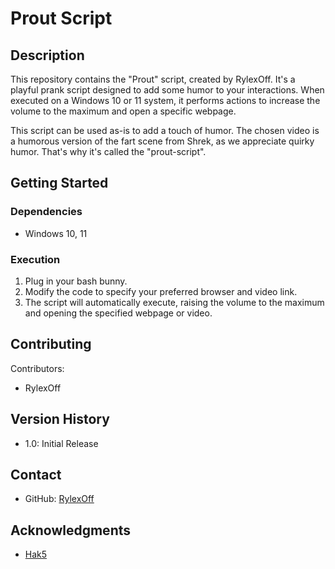 # Prout Script

## Description

This repository contains the "Prout" script, created by RylexOff. It's a playful prank script designed to add some humor to your interactions. When executed on a Windows 10 or 11 system, it performs actions to increase the volume to the maximum and open a specific webpage.


This script can be used as-is to add a touch of humor. The chosen video is a humorous version of the fart scene from Shrek, as we appreciate quirky humor. That's why it's called the "prout-script".

## Getting Started

### Dependencies

- Windows 10, 11

### Execution

1. Plug in your bash bunny.
2. Modify the code to specify your preferred browser and video link.
3. The script will automatically execute, raising the volume to the maximum and opening the specified webpage or video.

## Contributing

Contributors:
- RylexOff

## Version History

- 1.0: Initial Release

## Contact

- GitHub: [RylexOff](https://github.com/RylexOff)

## Acknowledgments

- [Hak5](https://hak5.org/)
